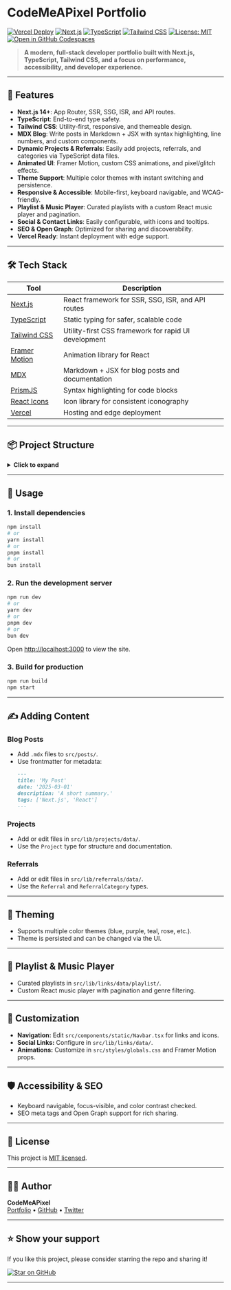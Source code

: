 # CodeMeAPixel Portfolio

[![Vercel Deploy](https://img.shields.io/vercel/deploy?label=vercel&logo=vercel&style=flat-square)](https://vercel.com/codemeapixel/portfolio)
[![Next.js](https://img.shields.io/badge/Next.js-14.0.0-blue?logo=next.js&style=flat-square)](https://nextjs.org/)
[![TypeScript](https://img.shields.io/badge/TypeScript-5.x-blue?logo=typescript&style=flat-square)](https://www.typescriptlang.org/)
[![Tailwind CSS](https://img.shields.io/badge/Tailwind_CSS-3.x-38bdf8?logo=tailwindcss&style=flat-square)](https://tailwindcss.com/)
[![License: MIT](https://img.shields.io/github/license/CodeMeAPixel/portfolio?style=flat-square)](LICENSE)
[![Open in GitHub Codespaces](https://img.shields.io/badge/Codespaces-Open%20in%20GitHub-222?logo=github&style=flat-square)](https://github.com/codemeapixel/portfolio/codespaces)

> **A modern, full-stack developer portfolio built with Next.js, TypeScript, Tailwind CSS, and a focus on performance, accessibility, and developer experience.**

---

## 🚀 Features

- **Next.js 14+**: App Router, SSR, SSG, ISR, and API routes.
- **TypeScript**: End-to-end type safety.
- **Tailwind CSS**: Utility-first, responsive, and themeable design.
- **MDX Blog**: Write posts in Markdown + JSX with syntax highlighting, line numbers, and custom components.
- **Dynamic Projects & Referrals**: Easily add projects, referrals, and categories via TypeScript data files.
- **Animated UI**: Framer Motion, custom CSS animations, and pixel/glitch effects.
- **Theme Support**: Multiple color themes with instant switching and persistence.
- **Responsive & Accessible**: Mobile-first, keyboard navigable, and WCAG-friendly.
- **Playlist & Music Player**: Curated playlists with a custom React music player and pagination.
- **Social & Contact Links**: Easily configurable, with icons and tooltips.
- **SEO & Open Graph**: Optimized for sharing and discoverability.
- **Vercel Ready**: Instant deployment with edge support.

---

## 🛠️ Tech Stack

| Tool            | Description                                                                                 |
|-----------------|--------------------------------------------------------------------------------------------|
| [Next.js]       | React framework for SSR, SSG, ISR, and API routes                                          |
| [TypeScript]    | Static typing for safer, scalable code                                                     |
| [Tailwind CSS]  | Utility-first CSS framework for rapid UI development                                       |
| [Framer Motion] | Animation library for React                                                                |
| [MDX]           | Markdown + JSX for blog posts and documentation                                            |
| [PrismJS]       | Syntax highlighting for code blocks                                                        |
| [React Icons]   | Icon library for consistent iconography                                                    |
| [Vercel]        | Hosting and edge deployment                                                                |

---

## 📦 Project Structure

<details>
<summary><strong>Click to expand</strong></summary>

```
src/
  app/                # Next.js app directory (routes, pages, layouts)
  components/         # Reusable UI components (layouts, static, ui, etc.)
  lib/                # Data, API clients, and utility functions
    links/            # Link hub, playlists, categories, etc.
    projects/         # Project data and logic
  posts/              # Blog posts in MDX format
  styles/             # Tailwind and global CSS
  types/              # TypeScript types and interfaces
public/               # Static assets (images, covers, previews)
```
</details>

---

## 📝 Usage

### 1. **Install dependencies**

```bash
npm install
# or
yarn install
# or
pnpm install
# or
bun install
```

### 2. **Run the development server**

```bash
npm run dev
# or
yarn dev
# or
pnpm dev
# or
bun dev
```

Open [http://localhost:3000](http://localhost:3000) to view the site.

### 3. **Build for production**

```bash
npm run build
npm start
```

---

## ✍️ Adding Content

### Blog Posts

- Add `.mdx` files to `src/posts/`.
- Use frontmatter for metadata:
  ```md
  ---
  title: 'My Post'
  date: '2025-03-01'
  description: 'A short summary.'
  tags: ['Next.js', 'React']
  ---
  ```

### Projects

- Add or edit files in `src/lib/projects/data/`.
- Use the `Project` type for structure and documentation.

### Referrals

- Add or edit files in `src/lib/referrals/data/`.
- Use the `Referral` and `ReferralCategory` types.

---

## 🎨 Theming

- Supports multiple color themes (blue, purple, teal, rose, etc.).
- Theme is persisted and can be changed via the UI.

---

## 🎵 Playlist & Music Player

- Curated playlists in `src/lib/links/data/playlist/`.
- Custom React music player with pagination and genre filtering.

---

## 🧩 Customization

- **Navigation:** Edit `src/components/static/Navbar.tsx` for links and icons.
- **Social Links:** Configure in `src/lib/links/data/`.
- **Animations:** Customize in `src/styles/globals.css` and Framer Motion props.

---

## 🛡️ Accessibility & SEO

- Keyboard navigable, focus-visible, and color contrast checked.
- SEO meta tags and Open Graph support for rich sharing.

---

## 📄 License

This project is [MIT licensed](LICENSE).

---

## 🙋‍♂️ Author

**CodeMeAPixel**  
[Portfolio](https://codemeapixel.dev) • [GitHub](https://github.com/CodeMeAPixel) • [Twitter](https://twitter.com/CodeMeAPixel)

---

## ⭐️ Show your support

If you like this project, please consider starring the repo and sharing it!

[![Star on GitHub](https://img.shields.io/github/stars/CodeMeAPixel/portfolio?style=social)](https://github.com/CodeMeAPixel/portfolio)

---

[Next.js]: https://nextjs.org/
[TypeScript]: https://www.typescriptlang.org/
[Tailwind CSS]: https://tailwindcss.com/
[Framer Motion]: https://www.framer.com/motion/
[MDX]: https://mdxjs.com/
[PrismJS]: https://prismjs.com/
[React Icons]: https://react-icons.github.io/react-icons/
[Vercel]: https://vercel.com/
